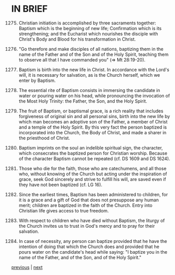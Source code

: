 # IN BRIEF

1275. Christian initiation is accomplished by three sacraments together: Baptism which is the beginning of new life; Confirmation which is its strengthening; and the Eucharist which nourishes the disciple with Christ's Body and Blood for his transformation in Christ.

1276. "Go therefore and make disciples of all nations, baptizing them in the name of the Father and of the Son and of the Holy Spirit, teaching them to observe all that I have commanded you" (⇒ Mt 28:19-20).

1277. Baptism is birth into the new life in Christ. In accordance with the Lord's will, it is necessary for salvation, as is the Church herself, which we enter by Baptism.

1278. The essential rite of Baptism consists in immersing the candidate in water or pouring water on his head, while pronouncing the invocation of the Most Holy Trinity: the Father, the Son, and the Holy Spirit.

1279. The fruit of Baptism, or baptismal grace, is a rich reality that includes forgiveness of original sin and all personal sins, birth into the new life by which man becomes an adoptive son of the Father, a member of Christ and a temple of the Holy Spirit. By this very fact the person baptized is incorporated into the Church, the Body of Christ, and made a sharer in the priesthood of Christ.

1280. Baptism imprints on the soul an indelible spiritual sign, the character, which consecrates the baptized person for Christian worship. Because of the character Baptism cannot be repeated (cf. DS 1609 and DS 1624).

1281. Those who die for the faith, those who are catechumens, and all those who, without knowing of the Church but acting under the inspiration of grace, seek God sincerely and strive to fulfill his will, are saved even if they have not been baptized (cf. LG 16).

1282. Since the earliest times, Baptism has been administered to children, for it is a grace and a gift of God that does not presuppose any human merit; children are baptized in the faith of the Church. Entry into Christian life gives access to true freedom.

1283. With respect to children who have died without Baptism, the liturgy of the Church invites us to trust in God's mercy and to pray for their salvation.

1284. In case of necessity, any person can baptize provided that he have the intention of doing that which the Church does and provided that he pours water on the candidate's head while saying: "I baptize you in the name of the Father, and of the Son, and of the Holy Spirit."

[previous](https://github.com/Tenari/non-fiction/blob/master/catechism/__P3N.md) | [next](https://github.com/Tenari/non-fiction/blob/master/catechism/__P3P.md)